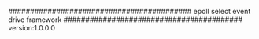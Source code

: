 ##########################################
epoll select event drive framework
#########################################
version:1.0.0.0
